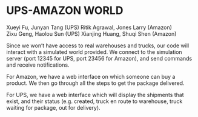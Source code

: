 # UPS-AMAZON WORLD
Xueyi Fu, Junyan Tang (UPS)  Ritik Agrawal, Jones Larry (Amazon)  
Zixu Geng, Haolou Sun (UPS)  Xianjing Huang, Shuqi Shen (Amazon)
           
Since we won’t have access to real warehouses and trucks, our code will interact with a simulated world provided. We connect to the simulation server (port 12345 for UPS, port 23456 for Amazon), and send commands and receive notifications.

For Amazon, we have a web interface on which someone can buy a product. We then go through all the steps to get the package delivered.
 
For UPS, we have a web interface which will display the shipments that exist, and their status (e.g. created, truck en route to warehouse, truck waiting for package, out for delivery).